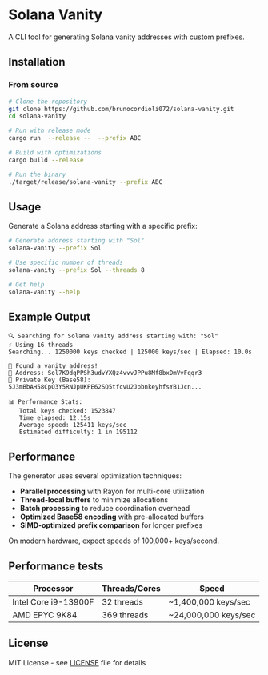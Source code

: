 # Solana Vanity

A CLI tool for generating Solana vanity addresses with custom prefixes.

## Installation

### From source

```bash
# Clone the repository
git clone https://github.com/brunocordioli072/solana-vanity.git
cd solana-vanity

# Run with release mode
cargo run  --release --  --prefix ABC

# Build with optimizations
cargo build --release

# Run the binary
./target/release/solana-vanity --prefix ABC
```
## Usage

Generate a Solana address starting with a specific prefix:

```bash
# Generate address starting with "Sol"
solana-vanity --prefix Sol

# Use specific number of threads
solana-vanity --prefix Sol --threads 8

# Get help
solana-vanity --help
```

## Example Output

```
🔍 Searching for Solana vanity address starting with: "Sol"
⚡ Using 16 threads
Searching... 1250000 keys checked | 125000 keys/sec | Elapsed: 10.0s

🎉 Found a vanity address!
📍 Address: Sol7K9dqPPSh3udvYXQz4vvvJPPu8Mf8bxDmVvFqqr3
🔐 Private Key (Base58): 5J3mBbAH58CpQ3Y5RNJpUKPE62SQ5tfcvU2JpbnkeyhfsYB1Jcn...

📊 Performance Stats:
   Total keys checked: 1523847
   Time elapsed: 12.15s
   Average speed: 125411 keys/sec
   Estimated difficulty: 1 in 195112
```

## Performance

The generator uses several optimization techniques:

- **Parallel processing** with Rayon for multi-core utilization
- **Thread-local buffers** to minimize allocations
- **Batch processing** to reduce coordination overhead
- **Optimized Base58 encoding** with pre-allocated buffers
- **SIMD-optimized prefix comparison** for longer prefixes

On modern hardware, expect speeds of 100,000+ keys/second.

## Performance tests

| Processor                          | Threads/Cores     | Speed                |
|------------------------------------|-------------------|----------------------|
| Intel Core i9-13900F               | 32 threads        | ~1,400,000 keys/sec  |
| AMD EPYC 9K84                      | 369 threads       | ~24,000,000 keys/sec |

## License

MIT License - see [LICENSE](LICENSE) file for details

